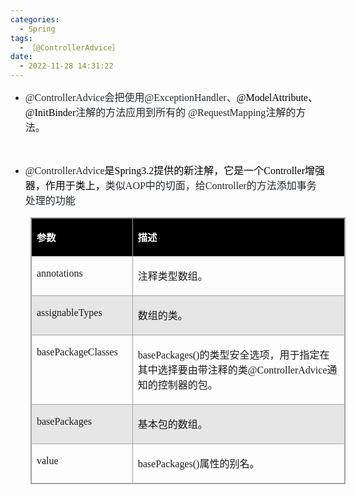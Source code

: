 ```yaml
---
categories:
  - Spring
tags:
  - ［@ControllerAdvice］
date:
  - 2022-11-28 14:31:22
---
```


<ul>
    <li><span style="font-size:12.0pt"><span style="font-family:SimSun"><span style="color:#24292e"><span
                        style="font-size:12.0pt"><span style="font-family:&quot;Comic Sans MS&quot;"><span
                                style="color:#24292e">@ControllerAdvice</span></span></span><span
                        style="font-size:12.0pt"><span style="font-family:&quot;Microsoft YaHei UI&quot;"><span
                                style="color:#24292e">会把使用</span></span></span><span style="font-size:12.0pt"><span
                            style="font-family:&quot;Comic Sans MS&quot;"><span
                                style="color:#24292e">@ExceptionHandler</span></span></span><span
                        style="font-size:12.0pt"><span style="font-family:SimSun"><span
                                style="color:#24292e">、</span></span></span><span style="font-size:12.0pt"><span
                            style="font-family:&quot;Comic Sans MS&quot;"><span
                                style="color:black">@ModelAttribute</span></span></span><span
                        style="font-size:12.0pt"><span style="font-family:SimSun"><span
                                style="color:black">、</span></span></span><span style="font-size:12.0pt"><span
                            style="font-family:&quot;Comic Sans MS&quot;"><span
                                style="color:black">@InitBinder</span></span></span><span style="font-size:12.0pt"><span
                            style="font-family:&quot;Microsoft YaHei UI&quot;"><span
                                style="color:#24292e">注解的方法应用到所有的</span></span></span><span
                        style="font-size:12.0pt"><span style="font-family:&quot;Comic Sans MS&quot;"><span
                                style="color:#24292e"> @RequestMapping</span></span></span><span
                        style="font-size:12.0pt"><span style="font-family:&quot;Microsoft YaHei UI&quot;"><span
                                style="color:#24292e">注解的方法。</span></span></span></span></span></span></li>
</ul>
<p><span style="font-size:12.0pt"><span style="font-family:SimSun"><span style="color:#24292e"><span
                    style="font-size:12.0pt"><span style="font-family:&quot;Microsoft YaHei UI&quot;"><span
                            style="color:#24292e"></span></span></span></span></span></span><br></p>
<ul>
    <li><span style="font-size:12.0pt"><span style="font-family:&quot;Comic Sans MS&quot;"><span
                    style="color:#24292e">@ControllerAdvice</span></span></span><span style="font-size:12.0pt"><span
                style="font-family:&quot;Microsoft YaHei UI&quot;"><span style="color:black">是</span></span></span><span
            style="font-size:12.0pt"><span style="font-family:&quot;Comic Sans MS&quot;"><span
                    style="color:black">Spring3.2</span></span></span><span style="font-size:12.0pt"><span
                style="font-family:&quot;Microsoft YaHei UI&quot;"><span
                    style="color:black">提供的新注解，它是一个</span></span></span><span style="font-size:12.0pt"><span
                style="font-family:&quot;Comic Sans MS&quot;"><span
                    style="color:black">Controller</span></span></span><span style="font-size:12.0pt"><span
                style="font-family:&quot;Microsoft YaHei UI&quot;"><span
                    style="color:black">增强器，作用于类上，</span></span></span><span style="font-size:12.0pt"><span
                style="font-family:&quot;Microsoft YaHei UI&quot;"><span
                    style="color:#24292e">类似</span></span></span><span style="font-size:12.0pt"><span
                style="font-family:&quot;Comic Sans MS&quot;"><span style="color:#24292e">AOP</span></span></span><span
            style="font-size:12.0pt"><span style="font-family:&quot;Microsoft YaHei UI&quot;"><span
                    style="color:#24292e">中的切面，给</span></span></span><span style="font-size:12.0pt"><span
                style="font-family:&quot;Comic Sans MS&quot;"><span
                    style="color:#24292e">Controller</span></span></span><span style="font-size:12.0pt"><span
                style="font-family:&quot;Microsoft YaHei UI&quot;"><span
                    style="color:#24292e">的方法添加事务处理的功能</span></span></span>​​​​​​​</li>
</ul>
<table summary="" cellspacing="0"
    style="border-collapse:collapse; border-color:#a3a3a3; border-style:solid; border-width:1px; margin-left:32px"
    class=" cke_show_border">
    <tbody>
        <tr>
            <td
                style="background-color:black; border-bottom:1px solid #a3a3a3; border-left:1px solid #a3a3a3; border-right:1px solid #a3a3a3; border-top:1px solid #a3a3a3; vertical-align:top; width:1.7388in">
                <p><span style="font-size:11.5pt"><span style="font-family:&quot;Microsoft YaHei UI&quot;"><span
                                style="color:white"><strong>参数</strong></span></span></span></p>
            </td>
            <td
                style="background-color:black; border-bottom:1px solid #a3a3a3; border-left:1px solid #a3a3a3; border-right:1px solid #a3a3a3; border-top:1px solid #a3a3a3; vertical-align:top; width:6.4847in">
                <p><span style="font-size:11.5pt"><span style="font-family:&quot;Microsoft YaHei UI&quot;"><span
                                style="color:white"><strong>描述</strong></span></span></span></p>
            </td>
        </tr>
        <tr>
            <td
                style="border-bottom:1px solid #a3a3a3; border-left:1px solid #a3a3a3; border-right:1px solid #a3a3a3; border-top:1px solid #a3a3a3; vertical-align:top; width:1.7388in">
                <p><span style="font-size:12.0pt"><span
                            style="font-family:&quot;Comic Sans MS&quot;">annotations</span></span></p>
            </td>
            <td
                style="border-bottom:1px solid #a3a3a3; border-left:1px solid #a3a3a3; border-right:1px solid #a3a3a3; border-top:1px solid #a3a3a3; vertical-align:top; width:6.4847in">
                <p><span style="font-size:12.0pt"><span
                            style="font-family:&quot;Microsoft YaHei UI&quot;">注释类型数组。</span></span></p>
            </td>
        </tr>
        <tr>
            <td
                style="background-color:#e7e6e6; border-bottom:1px solid #a3a3a3; border-left:1px solid #a3a3a3; border-right:1px solid #a3a3a3; border-top:1px solid #a3a3a3; vertical-align:top; width:1.7388in">
                <p><span style="font-size:12.0pt"><span
                            style="font-family:&quot;Comic Sans MS&quot;">assignableTypes</span></span></p>
            </td>
            <td
                style="background-color:#e7e6e6; border-bottom:1px solid #a3a3a3; border-left:1px solid #a3a3a3; border-right:1px solid #a3a3a3; border-top:1px solid #a3a3a3; vertical-align:top; width:6.4847in">
                <p><span style="font-size:12.0pt"><span
                            style="font-family:&quot;Microsoft YaHei UI&quot;">数组的类。</span></span></p>
            </td>
        </tr>
        <tr>
            <td
                style="border-bottom:1px solid #a3a3a3; border-left:1px solid #a3a3a3; border-right:1px solid #a3a3a3; border-top:1px solid #a3a3a3; vertical-align:top; width:1.7486in">
                <p><span style="font-size:12.0pt"><span
                            style="font-family:&quot;Comic Sans MS&quot;">basePackageClasses</span></span></p>
            </td>
            <td
                style="border-bottom:1px solid #a3a3a3; border-left:1px solid #a3a3a3; border-right:1px solid #a3a3a3; border-top:1px solid #a3a3a3; vertical-align:top; width:6.475in">
                <p><span style="font-size:12.0pt"><span
                            style="font-family:&quot;Comic Sans MS&quot;">basePackages()</span><span
                            style="font-family:&quot;Microsoft YaHei UI&quot;">的类型安全选项，用于指定在其中选择要由带注释的类</span><span
                            style="font-family:&quot;Comic Sans MS&quot;">@ControllerAdvice</span><span
                            style="font-family:&quot;Microsoft YaHei UI&quot;">通知的控制器的包。</span></span></p>
            </td>
        </tr>
        <tr>
            <td
                style="background-color:#e7e6e6; border-bottom:1px solid #a3a3a3; border-left:1px solid #a3a3a3; border-right:1px solid #a3a3a3; border-top:1px solid #a3a3a3; vertical-align:top; width:1.7388in">
                <p><span style="font-size:12.0pt"><span
                            style="font-family:&quot;Comic Sans MS&quot;">basePackages</span></span></p>
            </td>
            <td
                style="background-color:#e7e6e6; border-bottom:1px solid #a3a3a3; border-left:1px solid #a3a3a3; border-right:1px solid #a3a3a3; border-top:1px solid #a3a3a3; vertical-align:top; width:6.4847in">
                <p><span style="font-size:12.0pt"><span
                            style="font-family:&quot;Microsoft YaHei UI&quot;">基本包的数组。</span></span></p>
            </td>
        </tr>
        <tr>
            <td
                style="border-bottom:1px solid #a3a3a3; border-left:1px solid #a3a3a3; border-right:1px solid #a3a3a3; border-top:1px solid #a3a3a3; vertical-align:top; width:1.7388in">
                <p><span style="font-size:12.0pt"><span
                            style="font-family:&quot;Comic Sans MS&quot;">value</span></span></p>
            </td>
            <td
                style="border-bottom:1px solid #a3a3a3; border-left:1px solid #a3a3a3; border-right:1px solid #a3a3a3; border-top:1px solid #a3a3a3; vertical-align:top; width:6.4847in">
                <p><span style="font-size:12.0pt"><span
                            style="font-family:&quot;Comic Sans MS&quot;">basePackages()</span><span
                            style="font-family:&quot;Microsoft YaHei UI&quot;">属性的别名。</span></span></p>
            </td>
        </tr>
    </tbody>
</table>
